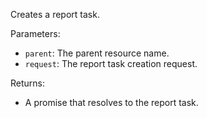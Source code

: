 Creates a report task.

Parameters:

- `parent`: The parent resource name.
- `request`: The report task creation request.

Returns:

- A promise that resolves to the report task.
